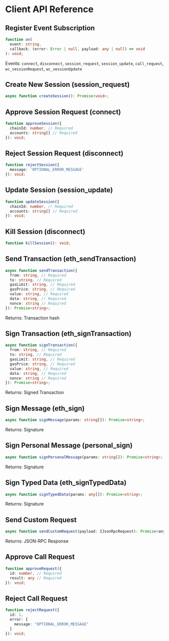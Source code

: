 # Client API Reference

## Register Event Subscription

```typescript
function on(
  event: string,
  callback: (error: Error | null, payload: any | null) => void
): void;
```

Events: `connect`, `disconnect`, `session_request`, `session_update`, `call_request`, `wc_sessionRequest`, `wc_sessionUpdate`

## Create New Session \(session_request\)

```typescript
async function createSession(): Promise<void>;
```

## Approve Session Request \(connect\)

```typescript
function approveSession({
  chainId: number, // Required
  accounts: string[] // Required
}): void;
```

## Reject Session Request \(disconnect\)

```typescript
function rejectSession({
  message: 'OPTIONAL_ERROR_MESSAGE'
}): void;
```

## Update Session \(session_update\)

```typescript
function updateSession({
  chainId: number, // Required
  accounts: string[] // Required
}): void;
```

## Kill Session \(disconnect\)

```typescript
function killSession(): void;
```

## Send Transaction \(eth_sendTransaction\)

```typescript
async function sendTransaction({
  from: string, // Required
  to: string, // Required
  gasLimit: string, // Required
  gasPrice: string, // Required
  value: string, // Required
  data: string, // Required
  nonce: string // Required
}): Promise<string>;
```

Returns: Transaction hash

## Sign Transaction \(eth_signTransaction\)

```typescript
async function signTransaction({
  from: string, // Required
  to: string, // Required
  gasLimit: string, // Required
  gasPrice: string, // Required
  value: string, // Required
  data: string, // Required
  nonce: string // Required
}): Promise<string>;
```

Returns: Signed Transaction

## Sign Message \(eth_sign\)

```typescript
async function signMessage(params: string[]): Promise<string>;
```

Returns: Signature

## Sign Personal Message \(personal_sign\)

```typescript
async function signPersonalMessage(params: string[]): Promise<string>;
```

Returns: Signature

## Sign Typed Data \(eth_signTypedData\)

```typescript
async function signTypedData(params: any[]): Promise<string>;
```

Returns: Signature

## Send Custom Request

```javascript
async function sendCustomRequest(payload: IJsonRpcRequest): Promise<any>;
```

Returns: JSON-RPC Response

## Approve Call Request

```typescript
function approveRequest({
  id: number, // Required
  result: any // Required
}): void;
```

## Reject Call Request

```typescript
function rejectRequest({
  id: 1,
  error: {
    message: "OPTIONAL_ERROR_MESSAGE"
  }
}): void;
```
